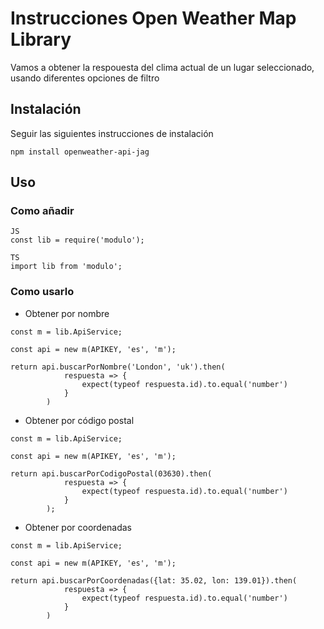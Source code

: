 # Instrucciones Open Weather Map Library
Vamos a obtener la respouesta del clima actual de un lugar seleccionado, usando diferentes opciones de filtro

## Instalación
Seguir las siguientes instrucciones de instalación

```
npm install openweather-api-jag
```

## Uso


### Como añadir
```
JS
const lib = require('modulo');

TS
import lib from 'modulo';
```

### Como usarlo

* Obtener por nombre
```
const m = lib.ApiService;

const api = new m(APIKEY, 'es', 'm');

return api.buscarPorNombre('London', 'uk').then(
            respuesta => {
                expect(typeof respuesta.id).to.equal('number')
            }
        )
```

* Obtener por código postal
```
const m = lib.ApiService;

const api = new m(APIKEY, 'es', 'm');

return api.buscarPorCodigoPostal(03630).then(
            respuesta => {
                expect(typeof respuesta.id).to.equal('number')
            }
        );
```

* Obtener por coordenadas
```
const m = lib.ApiService;

const api = new m(APIKEY, 'es', 'm');

return api.buscarPorCoordenadas({lat: 35.02, lon: 139.01}).then(
            respuesta => {
                expect(typeof respuesta.id).to.equal('number')
            }
        )
```